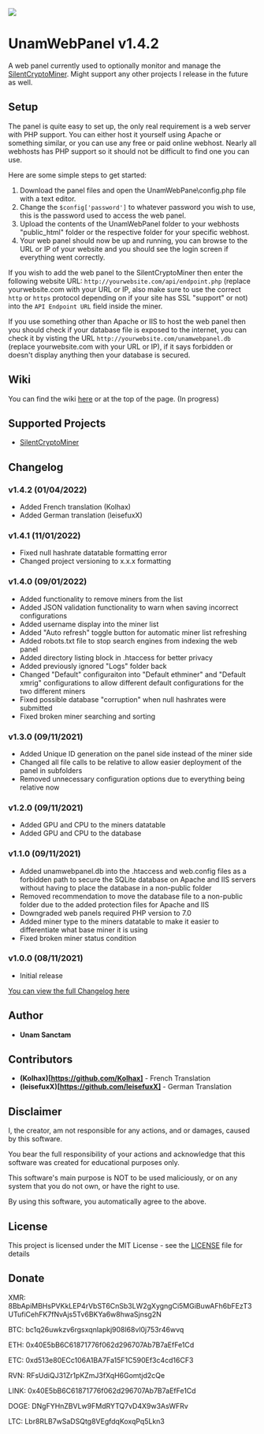 <img src="https://github.com/UnamSanctam/UnamWebPanel/blob/master/UnamWebPanel.png?raw=true">

# UnamWebPanel v1.4.2

A web panel currently used to optionally monitor and manage the [SilentCryptoMiner](https://github.com/UnamSanctam/SilentCryptoMiner). Might support any other projects I release in the future as well.

## Setup

The panel is quite easy to set up, the only real requirement is a  web server with PHP support. You can either host it yourself using Apache or something similar, or you can use any free or paid online webhost. Nearly all webhosts has PHP support so it should not be difficult to find one you can use.

Here are some simple steps to get started:
1. Download the panel files and open the UnamWebPane\config.php file with a text editor.
2. Change the `$config['password']` to whatever password you wish to use, this is the password used to access the web panel.
3. Upload the contents of the UnamWebPanel folder to your webhosts "public_html" folder or the respective folder for your specific webhost.
4. Your web panel should now be up and running, you can browse to the URL or IP of your website and you should see the login screen if everything went correctly.

If you wish to add the web panel to the SilentCryptoMiner then enter the following website URL: `http://yourwebsite.com/api/endpoint.php` (replace yourwebsite.com with your URL or IP, also make sure to use the correct `http` or `https` protocol depending on if your site has SSL "support" or not) into the `API Endpoint URL` field inside the miner.

If you use something other than Apache or IIS to host the web panel then you should check if your database file is exposed to the internet, you can check it by visting the URL `http://yourwebsite.com/unamwebpanel.db` (replace yourwebsite.com with your URL or IP), if it says forbidden or doesn't display anything then your database is secured.

## Wiki

You can find the wiki [here](https://github.com/UnamSanctam/SilentCryptoMiner/wiki) or at the top of the page. (In progress)

## Supported Projects

* [SilentCryptoMiner](https://github.com/UnamSanctam/SilentCryptoMiner)

## Changelog

### v1.4.2 (01/04/2022)
* Added French translation (Kolhax)
* Added German translation (leisefuxX)
### v1.4.1 (11/01/2022)
* Fixed null hashrate datatable formatting error
* Changed project versioning to x.x.x formatting
### v1.4.0 (09/01/2022)
* Added functionality to remove miners from the list
* Added JSON validation functionality to warn when saving incorrect configurations
* Added username display into the miner list
* Added "Auto refresh" toggle button for automatic miner list refreshing
* Added robots.txt file to stop search engines from indexing the web panel
* Added directory listing block in .htaccess for better privacy
* Added previously ignored "Logs" folder back
* Changed "Default" configuraiton into "Default ethminer" and "Default xmrig" configurations to allow different default configurations for the two different miners
* Fixed possible database "corruption" when null hashrates were submitted
* Fixed broken miner searching and sorting
### v1.3.0 (09/11/2021)
* Added Unique ID generation on the panel side instead of the miner side
* Changed all file calls to be relative to allow easier deployment of the panel in subfolders
* Removed unnecessary configuration options due to everything being relative now
### v1.2.0 (09/11/2021)
* Added GPU and CPU to the miners datatable
* Added GPU and CPU to the database
### v1.1.0 (09/11/2021)
* Added unamwebpanel.db into the .htaccess and web.config files as a forbidden path to secure the SQLite database on Apache and IIS servers without having to place the database in a non-public folder
* Removed recommendation to move the database file to a non-public folder due to the added protection files for Apache and IIS
* Downgraded web panels required PHP version to 7.0
* Added miner type to the miners datatable to make it easier to differentiate what base miner it is using
* Fixed broken miner status condition
### v1.0.0 (08/11/2021)
* Initial release

[You can view the full Changelog here](CHANGELOG.md)

## Author

* **Unam Sanctam**

## Contributors

* **(Kolhax)[https://github.com/Kolhax]** - French Translation
* **(leisefuxX)[https://github.com/leisefuxX]** - German Translation

## Disclaimer

I, the creator, am not responsible for any actions, and or damages, caused by this software.

You bear the full responsibility of your actions and acknowledge that this software was created for educational purposes only.

This software's main purpose is NOT to be used maliciously, or on any system that you do not own, or have the right to use.

By using this software, you automatically agree to the above.

## License

This project is licensed under the MIT License - see the [LICENSE](/LICENSE) file for details

## Donate

XMR: 8BbApiMBHsPVKkLEP4rVbST6CnSb3LW2gXygngCi5MGiBuwAFh6bFEzT3UTufiCehFK7fNvAjs5Tv6BKYa6w8hwaSjnsg2N

BTC: bc1q26uwkzv6rgsxqnlapkj908l68vl0j753r46wvq

ETH: 0x40E5bB6C61871776f062d296707Ab7B7aEfFe1Cd

ETC: 0xd513e80ECc106A1BA7Fa15F1C590Ef3c4cd16CF3

RVN: RFsUdiQJ31Zr1pKZmJ3fXqH6Gomtjd2cQe

LINK: 0x40E5bB6C61871776f062d296707Ab7B7aEfFe1Cd

DOGE: DNgFYHnZBVLw9FMdRYTQ7vD4X9w3AsWFRv

LTC: Lbr8RLB7wSaDSQtg8VEgfdqKoxqPq5Lkn3

